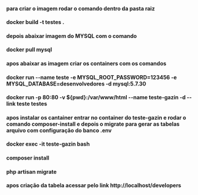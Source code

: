 #### para criar o imagem rodar o comando dentro da pasta raiz
#### docker build -t testes .
#### depois abaixar imagem do MYSQL com o comando
#### docker pull mysql
#### apos abaixar as imagem criar os containers com os comandos
#### docker run --name teste -e MYSQL_ROOT_PASSWORD=123456 -e MYSQL_DATABASE=desenvolvedores -d mysql:5.7.30
#### docker run -p 80:80 -v ${pwd}:/var/www/html --name teste-gazin -d --link teste testes
#### apos instalar os cantainer entrar no container do teste-gazin e rodar o comando composer-install e depois o migrate para gerar as tabelas arquivo com configuração do banco .env
#### docker exec -it teste-gazin bash
#### composer install
#### php artisan migrate
#### apos criação da tabela acessar pelo link http://localhost/developers
